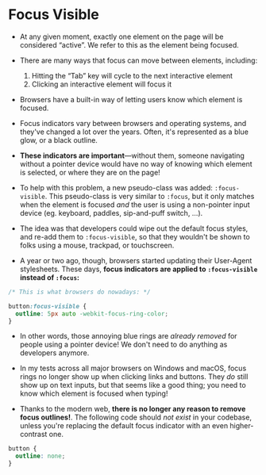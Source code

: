 # Focus Visible

- At any given moment, exactly one element on the page will be considered “active”. We refer to this as the element being focused.

- There are many ways that focus can move between elements, including:

  1.  Hitting the “Tab” key will cycle to the next interactive element
  2.  Clicking an interactive element will focus it

- Browsers have a built-in way of letting users know which element is focused.

- Focus indicators vary between browsers and operating systems, and they've changed a lot over the years. Often, it's represented as a blue glow, or a black outline.

- **These indicators are important**—without them, someone navigating without a pointer device would have no way of knowing which element is selected, or where they are on the page!

- To help with this problem, a new pseudo-class was added: `:focus-visible`. This pseudo-class is very similar to `:focus`, but it only matches when the element is focused _and_ the user is using a non-pointer input device (eg. keyboard, paddles, sip-and-puff switch, …).

- The idea was that developers could wipe out the default focus styles, and re-add them to `:focus-visible`, so that they wouldn't be shown to folks using a mouse, trackpad, or touchscreen.

- A year or two ago, though, browsers started updating their User-Agent stylesheets. These days, **focus indicators are applied to `:focus-visible` instead of `:focus`:**

```css
/* This is what browsers do nowadays: */

button:focus-visible {
  outline: 5px auto -webkit-focus-ring-color;
}
```

- In other words, those annoying blue rings are _already removed_ for people using a pointer device! We don't need to do anything as developers anymore.

- In my tests across all major browsers on Windows and macOS, focus rings no longer show up when clicking links and buttons. They _do_ still show up on text inputs, but that seems like a good thing; you need to know which element is focused when typing!

* Thanks to the modern web, **there is no longer any reason to remove focus outlines!**. The following code should _not exist_ in your codebase, unless you're replacing the default focus indicator with an even higher-contrast one.

```css
button {
  outline: none;
}
```

